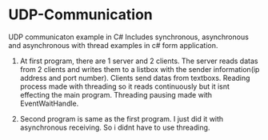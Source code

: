 # UDP-Communication
UDP communicaton example in C#
Includes synchronous, asynchronous and asynchronous with thread examples in c# form application.

1. At first program, there are 1 server and 2 clients. The server reads datas from 2 clients and writes them to a listbox with the sender information(ip address and port number). Clients send datas from textboxs. Reading process made with threading so it reads continuously but it isnt effecting the main program. Threading pausing made with EventWaitHandle.

2. Second program is same as  the first program. I just did it with asynchronous receiving. So i didnt have to use threading.
